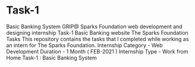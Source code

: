 # Task-1
Basic Banking System
GRIP@ Sparks Foundation web development and designing internship Task-1 Basic Banking website The Sparks Foundation Tasks This repository contains the tasks that I completed while working as an intern for The Sparks Foundation. Internship Category - Web Development Duration - 1 Month ( FEB-2021 ) Internship Type - Work from Home Task-1 : Basic Banking System
